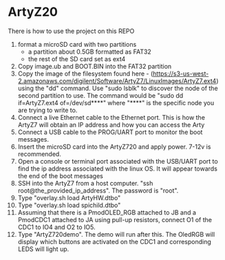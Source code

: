 # ArtyZ20

There is how to use the project on this REPO

1) format a microSD card with two partitions
    - a partition about 0.5GB formatted as FAT32
    - the rest of the SD card set as ext4
2) Copy image.ub and BOOT.BIN into the FAT32 partition
3) Copy the image of the filesystem found here - (https://s3-us-west-2.amazonaws.com/digilent/Software/ArtyZ7/LinuxImages/ArtyZ7.ext4) using the "dd" command. Use "sudo lsblk" to discover the node of the second partition to use. The command would be "sudo dd if=ArtyZ7.ext4 of=/dev/sd****" where "****" is the specific node you are trying to write to.
4) Connect a live Ethernet cable to the Ethernet port. This is how the ArtyZ7 will obtain an IP address and how you can access the Arty
5) Connect a USB cable to the PROG/UART port to monitor the boot messages.
6) Insert the microSD card into the ArtyZ720 and apply power. 7-12v is recommended.
7) Open a console or terminal port associated with the USB/UART port to find the ip address associated with the linux OS. It will appear towards the end of the boot messages
8) SSH into the ArtyZ7 from a host computer. "ssh root@the_provided_ip_address". The password is "root".
9) Type "overlay.sh load ArtyHW.dtbo"
10) Type "overlay.sh load spichild.dtbo"
11) Assuming that there is a PmodOLED_RGB attached to JB and a PmodCDC1 attached to JA using pull-up resistors, connect O1 of the CDC1 to IO4 and O2 to IO5.
12) Type "ArtyZ720demo". The demo will run after this. The OledRGB will display which buttons are activated on the CDC1 and corresponding LEDS will light up.
